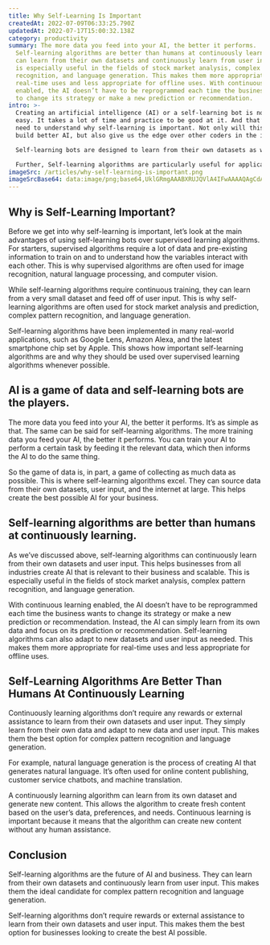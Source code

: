 ```yaml
---
title: Why Self-Learning Is Important
createdAt: 2022-07-09T06:33:25.790Z
updatedAt: 2022-07-17T15:00:32.138Z
category: productivity
summary: The more data you feed into your AI, the better it performs.
  Self-learning algorithms are better than humans at continuously learning. They
  can learn from their own datasets and continuously learn from user input. This
  is especially useful in the fields of stock market analysis, complex pattern
  recognition, and language generation. This makes them more appropriate for
  real-time uses and less appropriate for offline uses. With continuous learning
  enabled, the AI doesn’t have to be reprogrammed each time the business wants
  to change its strategy or make a new prediction or recommendation.
intro: >-
  Creating an artificial intelligence (AI) or a self-learning bot is not
  easy. It takes a lot of time and practice to be good at it. And that’s why we
  need to understand why self-learning is important. Not only will this help us
  build better AI, but also give us the edge over other coders in the industry. 

  Self-learning bots are designed to learn from their own datasets as well as user input without any external assistance. This makes them different from supervised learning algorithms or even reinforcement learning bots, which both require a human operator or some sort of rewards system to determine whether the AI is performing optimally or not. 

  Further, Self-learning algorithms are particularly useful for applications which have large datasets with many variables and little pre-existing knowledge about how those variables impact one another – such as stock market analysis, speech recognition, image recognition, natural language processing, and computer vision.
imageSrc: /articles/why-self-learning-is-important.png
imageSrcBase64: data:image/png;base64,UklGRmgAAABXRUJQVlA4IFwAAAAQAgCdASoKAAoAAUAmJZQAD5AwcEbRmoqQAP787a+R0QC/I2L/D0KqRwinOtLxzFmwHes2ry0UP3Co9dF3XzF6f81t2u0m2A6LsuWOaXexF7/91W6M1ZVySM3wAA==
---
```


## Why is Self-Learning Important?

Before we get into why self-learning is important, let’s look at the main advantages of using self-learning bots over supervised learning algorithms.
For starters, supervised algorithms require a lot of data and pre-existing information to train on and to understand how the variables interact with each other. This is why supervised algorithms are often used for image recognition, natural language processing, and computer vision.

While self-learning algorithms require continuous training, they can learn from a very small dataset and feed off of user input. This is why self-learning algorithms are often used for stock market analysis and prediction, complex pattern recognition, and language generation.

Self-learning algorithms have been implemented in many real-world applications, such as Google Lens, Amazon Alexa, and the latest smartphone chip set by Apple. This shows how important self-learning algorithms are and why they should be used over supervised learning algorithms whenever possible.

## AI is a game of data and self-learning bots are the players.

The more data you feed into your AI, the better it performs. It’s as simple as that. The same can be said for self-learning algorithms. The more training data you feed your AI, the better it performs. You can train your AI to perform a certain task by feeding it the relevant data, which then informs the AI to do the same thing.

So the game of data is, in part, a game of collecting as much data as possible. This is where self-learning algorithms excel. They can source data from their own datasets, user input, and the internet at large. This helps create the best possible AI for your business.

## Self-learning algorithms are better than humans at continuously learning.

As we’ve discussed above, self-learning algorithms can continuously learn from their own datasets and user input. This helps businesses from all industries create AI that is relevant to their business and scalable. This is especially useful in the fields of stock market analysis, complex pattern recognition, and language generation.

With continuous learning enabled, the AI doesn’t have to be reprogrammed each time the business wants to change its strategy or make a new prediction or recommendation. Instead, the AI can simply learn from its own data and focus on its prediction or recommendation.
Self-learning algorithms can also adapt to new datasets and user input as needed. This makes them more appropriate for real-time uses and less appropriate for offline uses.

## Self-Learning Algorithms Are Better Than Humans At Continuously Learning

Continuously learning algorithms don’t require any rewards or external assistance to learn from their own datasets and user input. They simply learn from their own data and adapt to new data and user input.
This makes them the best option for complex pattern recognition and language generation.

For example, natural language generation is the process of creating AI that generates natural language. It’s often used for online content publishing, customer service chatbots, and machine translation.

A continuously learning algorithm can learn from its own dataset and generate new content. This allows the algorithm to create fresh content based on the user’s data, preferences, and needs. Continuous learning is important because it means that the algorithm can create new content without any human assistance.

## Conclusion

Self-learning algorithms are the future of AI and business. They can learn from their own datasets and continuously learn from user input. This makes them the ideal candidate for complex pattern recognition and language generation.

Self-learning algorithms don’t require rewards or external assistance to learn from their own datasets and user input. This makes them the best option for businesses looking to create the best AI possible.
